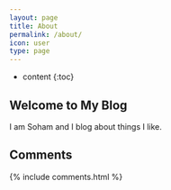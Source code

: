 ```yaml
---
layout: page
title: About
permalink: /about/
icon: user 
type: page
---
```


* content
{:toc}

## Welcome to My Blog
I am Soham and I blog about things I like.

## Comments

{% include comments.html %}
